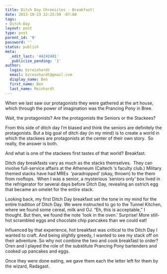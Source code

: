 ```yaml
---
title: Ditch Day Chronicles - Breakfast!
date: 2013-10-23 22:25:59 -07:00
tags:
- Ditch-Day
layout: post
type: post
parent_id: '0'
password: ''
status: publish
meta:
  _edit_last: '44242401'
  _publicize_pending: '1'
author:
  login: bzreinhardt
  email: bzreinhardt@gmail.com
  display_name: Ben
  first_name: Ben
  last_name: Reinhardt
---
```


<p>When we last saw our protagonists they were gathered at the art house, which through the power of imagination was the Prancing Pony in Bree.</p>
<p>Wait, the protagonists? Are the protagonists the Seniors or the Stackees?</p>
<p>From this side of ditch day I’m biased and think the seniors are definitely the protagonists. But a big goal of ditch day (in my mind) is to create a world in which the stackees are protagonists at the center of their own story.  So really, the answer is both.</p>
<p>And what is one of the stackees first tastes of that world? Breakfast.</p>
<p>Ditch day breakfasts vary as much as the stacks themselves.  They can involve full-service affairs at the Atheneum (Caltech ‘s faculty club.) Military themed stacks have had MREs  ‘paradropped’ (okay, thrown) to the them from rooftops.  When I was a senior, a mysterious ‘seniors only’ box lived in the refrigerator for several days before Ditch Day, revealing an ostrich egg that became an omelet for the entire stack.</p>
<p>Looking back, my first Ditch Day breakfast set the tone in my mind for the entire tradition of Ditch Day. We were instructed to go to the Tunnel Kitchen, where we found some cereal, milk and OJ. “Eh, this is acceptable,” I thought. But then, we found the note ‘look in the oven.’ Surprise! More still-hot scrambled eggs and chocolate chip pancakes than we could eat!</p>
<p>Influenced by that experience, hot breakfast was critical to the Ditch Day I wanted to craft. And being slightly greedy, I wanted to see my stack off on their adventure. So why not combine the two and cook breakfast to order? Oren and I played the role of the substitute Prancing Pony bartenders and cooked up pancakes and eggs.</p>
<p>Once they were done eating, we gave them each the letter left for them by the wizard, Radagast.</p>
